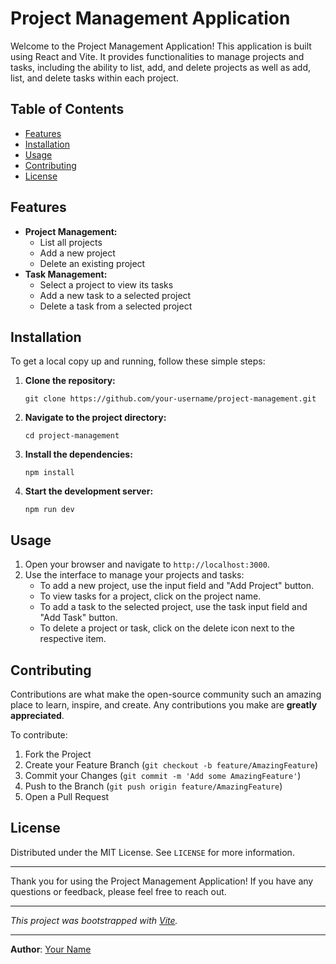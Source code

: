 <h1>Project Management Application</h1>

<p>Welcome to the Project Management Application! This application is built using React and Vite. It provides functionalities to manage projects and tasks, including the ability to list, add, and delete projects as well as add, list, and delete tasks within each project.</p>

<h2>Table of Contents</h2>
<ul>
    <li><a href="#features">Features</a></li>
    <li><a href="#installation">Installation</a></li>
    <li><a href="#usage">Usage</a></li>
    <li><a href="#contributing">Contributing</a></li>
    <li><a href="#license">License</a></li>
</ul>

<h2 id="features">Features</h2>
<ul>
    <li><strong>Project Management:</strong>
        <ul>
            <li>List all projects</li>
            <li>Add a new project</li>
            <li>Delete an existing project</li>
        </ul>
    </li>
    <li><strong>Task Management:</strong>
        <ul>
            <li>Select a project to view its tasks</li>
            <li>Add a new task to a selected project</li>
            <li>Delete a task from a selected project</li>
        </ul>
    </li>
</ul>

<h2 id="installation">Installation</h2>
<p>To get a local copy up and running, follow these simple steps:</p>
<ol>
    <li><strong>Clone the repository:</strong>
        <pre><code>git clone https://github.com/your-username/project-management.git</code></pre>
    </li>
    <li><strong>Navigate to the project directory:</strong>
        <pre><code>cd project-management</code></pre>
    </li>
    <li><strong>Install the dependencies:</strong>
        <pre><code>npm install</code></pre>
    </li>
    <li><strong>Start the development server:</strong>
        <pre><code>npm run dev</code></pre>
    </li>
</ol>

<h2 id="usage">Usage</h2>
<ol>
    <li>Open your browser and navigate to <code>http://localhost:3000</code>.</li>
    <li>Use the interface to manage your projects and tasks:
        <ul>
            <li>To add a new project, use the input field and "Add Project" button.</li>
            <li>To view tasks for a project, click on the project name.</li>
            <li>To add a task to the selected project, use the task input field and "Add Task" button.</li>
            <li>To delete a project or task, click on the delete icon next to the respective item.</li>
        </ul>
    </li>
</ol>

<h2 id="contributing">Contributing</h2>
<p>Contributions are what make the open-source community such an amazing place to learn, inspire, and create. Any contributions you make are <strong>greatly appreciated</strong>.</p>
<p>To contribute:</p>
<ol>
    <li>Fork the Project</li>
    <li>Create your Feature Branch (<code>git checkout -b feature/AmazingFeature</code>)</li>
    <li>Commit your Changes (<code>git commit -m 'Add some AmazingFeature'</code>)</li>
    <li>Push to the Branch (<code>git push origin feature/AmazingFeature</code>)</li>
    <li>Open a Pull Request</li>
</ol>

<h2 id="license">License</h2>
<p>Distributed under the MIT License. See <code>LICENSE</code> for more information.</p>

<hr>

<p>Thank you for using the Project Management Application! If you have any questions or feedback, please feel free to reach out.</p>

<hr>

<p><em>This project was bootstrapped with <a href="https://vitejs.dev/">Vite</a>.</em></p>

<hr>

<p><strong>Author</strong>: <a href="https://github.com/your-username">Your Name</a></p>
